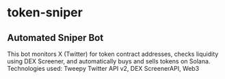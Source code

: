 # token-sniper
## Automated Sniper Bot 
This bot monitors X (Twitter) for token contract addresses, checks liquidity using DEX Screener, and automatically buys and sells tokens on Solana.  
Technologies used: Tweepy Twitter API v2, DEX ScreenerAPI, Web3
